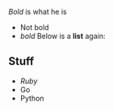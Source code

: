 *Bold* is what he is
- Not bold
- _bold_
Below is a **list** again:
## Stuff
- _Ruby_
- Go
- Python
